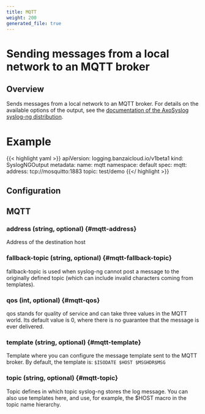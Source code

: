 ```yaml
---
title: MQTT
weight: 200
generated_file: true
---
```


# Sending messages from a local network to an MQTT broker
## Overview

Sends messages from a local network to an MQTT broker. For details on the available options of the output, see the [documentation of the AxoSyslog syslog-ng distribution](https://axoflow.com/docs/axosyslog-core/chapter-destinations/destination-mqtt-intro/).

# Example

{{< highlight yaml >}}
apiVersion: logging.banzaicloud.io/v1beta1
kind: SyslogNGOutput
metadata:
  name: mqtt
  namespace: default
spec:
  mqtt:
    address: tcp://mosquitto:1883
    topic: test/demo
{{</ highlight >}}


## Configuration
## MQTT

### address (string, optional) {#mqtt-address}

Address of the destination host 


### fallback-topic (string, optional) {#mqtt-fallback-topic}

fallback-topic is used when syslog-ng cannot post a message to the originally defined topic (which can include invalid characters coming from templates). 


### qos (int, optional) {#mqtt-qos}

qos stands for quality of service and can take three values in the MQTT world. Its default value is 0, where there is no guarantee that the message is ever delivered. 


### template (string, optional) {#mqtt-template}

Template where you can configure the message template sent to the MQTT broker. By default, the template is: `$ISODATE $HOST $MSGHDR$MSG` 


### topic (string, optional) {#mqtt-topic}

Topic defines in which topic syslog-ng stores the log message. You can also use templates here, and use, for example, the $HOST macro in the topic name hierarchy. 



